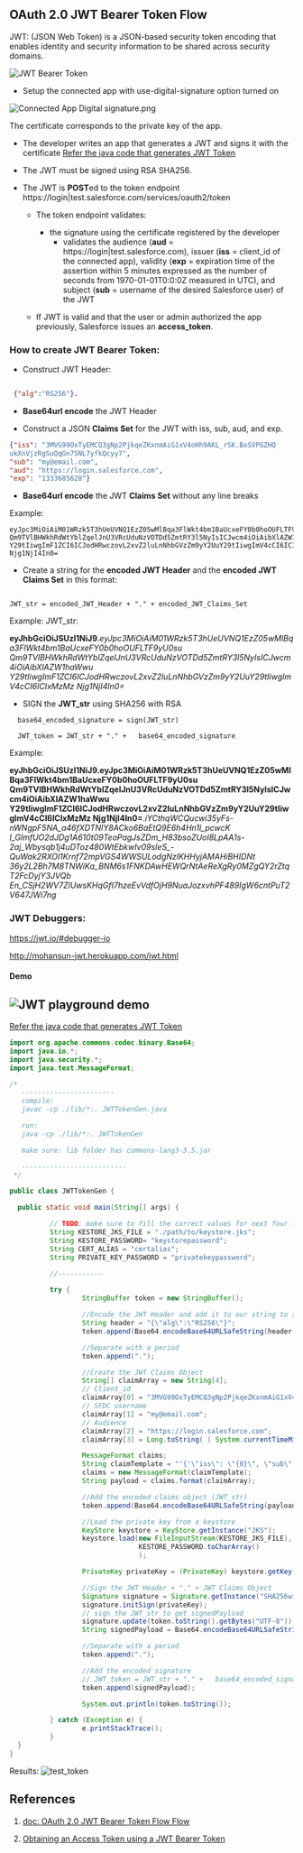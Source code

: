 

## OAuth 2.0 JWT Bearer Token Flow

JWT: (JSON Web Token) is a JSON-based security token encoding that enables identity and security information to be shared across security domains.


![JWT Bearer Token](https://s3.amazonaws.com/dfc-wiki/en/images/9/9d/OAuthJWTBearerTokenFlow.png)


-  Setup the connected app with use-digital-signature option turned on

![Connected App Digital signature.png](img/connectApp-DigitalCert.png)

The certificate corresponds to the private key of the app.



- The developer writes an app that generates a JWT and signs it with the certificate
[Refer the java code that generates JWT Token](./java/JWTTokenGen.java)

- The JWT must be signed using RSA SHA256.



- The JWT is **POST**ed  to the token endpoint https://login|test.salesforce.com/services/oauth2/token

  - The token endpoint validates:
    - the signature using the certificate registered by the developer
      - validates the audience (**aud** = https://login|test.salesforce.com), issuer (**iss** = client_id of the connected app), validity (**exp** = expiration time of the assertion within 5 minutes  expressed as the number of seconds from 1970-01-01T0:0:0Z measured in UTC), and subject (**sub** = username of the desired Salesforce user) of the JWT

  - If JWT is valid and that the user or admin authorized the app previously, Salesforce issues an **access_token**.


### How to create JWT Bearer Token:

- Construct JWT Header:

```json

 {"alg":"RS256"}.

```

- **Base64url encode** the JWT Header

- Construct a JSON **Claims Set** for the JWT with iss, sub, aud, and exp.


```json
{"iss": "3MVG99OxTyEMCQ3gNp2PjkqeZKxnmAiG1xV4oHh9AKL_rSK.BoSVPGZHQ
ukXnVjzRgSuQqGn75NL7yfkQcyy7",
"sub": "my@email.com",
"aud": "https://login.salesforce.com",
"exp": "1333685628"}


```

- **Base64url encode** the JWT **Claims Set** without any line breaks

Example:
```
eyJpc3MiOiAiM01WRzk5T3hUeUVNQ1EzZ05wMlBqa3FlWkt4bm1BaUcxeFY0b0hoOUFLTF9yU0su
Qm9TVlBHWkhRdWtYblZqelJnU3VRcUduNzVOTDd5ZmtRY3l5NyIsICJwcm4iOiAibXlAZW1haWwu
Y29tIiwgImF1ZCI6ICJodHRwczovL2xvZ2luLnNhbGVzZm9yY2UuY29tIiwgImV4cCI6ICIxMzMz
Njg1NjI4In0=

```


- Create a string for the **encoded JWT Header** and the **encoded JWT Claims Set** in this format:

```

JWT_str = encoded_JWT_Header + "." + encoded_JWT_Claims_Set

```
Example: JWT_str:


**eyJhbGciOiJSUzI1NiJ9**.*eyJpc3MiOiAiM01WRzk5T3hUeUVNQ1EzZ05wMlBqa3FlWkt4bm1BaUcxeFY0b0hoOUFLTF9yU0su
Qm9TVlBHWkhRdWtYblZqelJnU3VRcUduNzVOTDd5ZmtRY3l5NyIsICJwcm4iOiAibXlAZW1haWwu
Y29tIiwgImF1ZCI6ICJodHRwczovL2xvZ2luLnNhbGVzZm9yY2UuY29tIiwgImV4cCI6ICIxMzMz
Njg1NjI4In0=*



- SIGN the **JWT_str** using SHA256 with RSA

```
  base64_encoded_signature = sign(JWT_str)

  JWT_token = JWT_str + "." +   base64_encoded_signature

```

Example:

**eyJhbGciOiJSUzI1NiJ9.eyJpc3MiOiAiM01WRzk5T3hUeUVNQ1EzZ05wMlBqa3FlWkt4bm1BaUcxeFY0b0hoOUFLTF9yU0su
Qm9TVlBHWkhRdWtYblZqelJnU3VRcUduNzVOTDd5ZmtRY3l5NyIsICJwcm4iOiAibXlAZW1haWwu
Y29tIiwgImF1ZCI6ICJodHRwczovL2xvZ2luLnNhbGVzZm9yY2UuY29tIiwgImV4cCI6ICIxMzMz
Njg1NjI4In0=**.*iYCthqWCQucwi35yFs-nWNgpF5NA_a46fXDTNIY8ACko6BaEtQ9E6h4Hn1l_pcwcK​
I_GlmfUO2dJDg1A610t09TeoPagJsZDm_H83bsoZUoI8LpAA1s-2aj_Wbysqb1j4uDToz​
480WtEbkwIv09sIeS_-QuWak2RXOl1Krnf72mpVGS4WWSULodgNzlKHHyjAMAHiBHIDNt​
36y2L2Bh7M8TNWiKa_BNM6s1FNKDAwHEWQrNtAeReXgRy0MZgQY2rZtqT2FcDyjY3JVQb​
En_CSjH2WV7ZlUwsKHqGfI7hzeEvVdfOjH9NuaJozxvhPF489IgW6cntPuT2V647JWi7ng*


### JWT Debuggers:

https://jwt.io/#debugger-io

http://mohansun-jwt.herokuapp.com/jwt.html


#### Demo
![JWT playground demo](img/jwt-demo-1.gif)
--------------------





[Refer the java code that generates JWT Token](./java/JWTTokenGen.java)

``` java
import org.apache.commons.codec.binary.Base64;
import java.io.*;
import java.security.*;
import java.text.MessageFormat;

/*
   -----------------------
   compile:
   javac -cp ./lib/*:. JWTTokenGen.java

   run:
   java -cp ./lib/*:. JWTTokenGen

   make sure: lib folder has commons-lang3-3.5.jar

   --------------------------
 */

public class JWTTokenGen {

  public static void main(String[] args) {

          // TODO: make sure to fill the correct values for next four lines
          String KESTORE_JKS_FILE = "./path/to/keystore.jks";
          String KESTORE_PASSWORD= "keystorepassword";
          String CERT_ALIAS = "certalias";
          String PRIVATE_KEY_PASSWORD = "privatekeypassword";

          //-----------

          try {
                  StringBuffer token = new StringBuffer();

                  //Encode the JWT Header and add it to our string to sign
                  String header = "{\"alg\":\"RS256\"}";
                  token.append(Base64.encodeBase64URLSafeString(header.getBytes("UTF-8")));

                  //Separate with a period
                  token.append(".");

                  //Create the JWT Claims Object
                  String[] claimArray = new String[4];
                  // Client_id
                  claimArray[0] = "3MVG99OxTyEMCQ3gNp2PjkqeZKxnmAiG1xV4oHh9AKL_rSK.BoSVPGZHQukXnVjzRgSuQqGn75NL7yfkQcyy7";
                  // SFDC username
                  claimArray[1] = "my@email.com";
                  // Audience
                  claimArray[2] = "https://login.salesforce.com";
                  claimArray[3] = Long.toString( ( System.currentTimeMillis()/1000 ) + 300);

                  MessageFormat claims;
                  String claimTemplate = "'{'\"iss\": \"{0}\", \"sub\": \"{1}\", \"aud\": \"{2}\", \"exp\": \"{3}\"'}'";
                  claims = new MessageFormat(claimTemplate);
                  String payload = claims.format(claimArray);

                  //Add the encoded claims object (JWT_str)
                  token.append(Base64.encodeBase64URLSafeString(payload.getBytes("UTF-8")));

                  //Load the private key from a keystore
                  KeyStore keystore = KeyStore.getInstance("JKS");
                  keystore.load(new FileInputStream(KESTORE_JKS_FILE),
                                KESTORE_PASSWORD.toCharArray()
                                );

                  PrivateKey privateKey = (PrivateKey) keystore.getKey(CERT_ALIAS, PRIVATE_KEY_PASSWORD.toCharArray());

                  //Sign the JWT Header + "." + JWT Claims Object
                  Signature signature = Signature.getInstance("SHA256withRSA");
                  signature.initSign(privateKey);
                  // sign the JWT_str to get signedPayload
                  signature.update(token.toString().getBytes("UTF-8"));
                  String signedPayload = Base64.encodeBase64URLSafeString(signature.sign());

                  //Separate with a period
                  token.append(".");

                  //Add the encoded signature
                  // JWT_token = JWT_str + "." +   base64_encoded_signature
                  token.append(signedPayload);

                  System.out.println(token.toString());

          } catch (Exception e) {
                  e.printStackTrace();
          }
  }
}

```


Results:
![test_token](./img/auth_code/testing_token.png)



## References
1. [doc: OAuth 2.0 JWT Bearer Token Flow Flow](https://help.salesforce.com/articleView?id=remoteaccess_oauth_jwt_flow.htm&type=0)

2. [Obtaining an Access Token using a JWT Bearer Token](https://developer.salesforce.com/page/Digging_Deeper_into_OAuth_2.0_on_Force.com#Obtaining_an_Access_Token_using_a_JWT_Bearer_Token)
